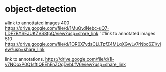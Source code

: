 # object-detection
#link to annottated images 400
https://drive.google.com/file/d/1MuQvdNebc-uQ7-LDF7BYSEJUKZVS8tpQ/view?usp=share_link
'
#link to annotated images 510
https://drive.google.com/file/d/1OR0X7ydsCLLTpfZ4MLqXGwLv7rNbc6Z1/view?usp=share_link


link to annotations. https://drive.google.com/file/d/1l-v7NOoxP0Q1sftIQEEhEnZOgDvbLfV6/view?usp=share_link

